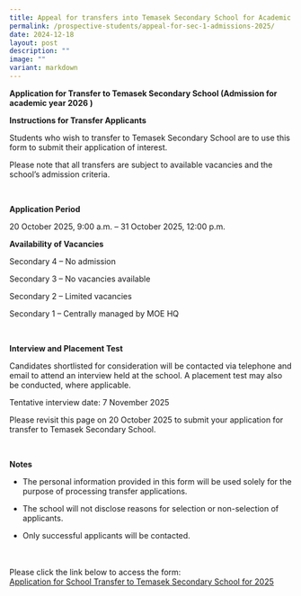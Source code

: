 ```yaml
---
title: Appeal for transfers into Temasek Secondary School for Academic Year 2025
permalink: /prospective-students/appeal-for-sec-1-admissions-2025/
date: 2024-12-18
layout: post
description: ""
image: ""
variant: markdown
---
```

<p><strong>Application for Transfer to Temasek Secondary School (Admission for academic year 2026 )</strong>
</p>
<p></p>
<p><strong>Instructions for Transfer Applicants</strong>
</p>
<p>Students who wish to transfer to Temasek Secondary School are to use this
form to submit their application of interest.</p>
<p>Please note that all transfers are subject to available vacancies and
the school’s admission criteria.</p>
<p>&nbsp;</p>
<p><strong>Application Period</strong>
</p>
<p>20 October 2025, 9:00 a.m. – 31 October 2025, 12:00 p.m.</p>
<p></p>
<p><strong>Availability of Vacancies</strong>
</p>
<p>Secondary 4 – No admission</p>
<p>Secondary 3 – No vacancies available</p>
<p>Secondary 2 – Limited vacancies</p>
<p>Secondary 1 – Centrally managed by MOE HQ</p>
<p>&nbsp;</p>
<p><strong>Interview and Placement Test</strong>
</p>
<p>Candidates shortlisted for consideration will be contacted via telephone
and email to attend an interview held at the school. A placement test may
also be conducted, where applicable.</p>
<p>Tentative interview date: 7 November 2025</p>
<p>Please revisit this page on 20 October 2025 to submit your application
for transfer to Temasek Secondary School.</p>
<p>&nbsp;</p>
<p><strong>Notes</strong>
</p>
<ul data-tight="true" class="tight">
<li>
<p>The personal information provided in this form will be used solely for
the purpose of processing transfer applications.</p>
</li>
<li>
<p>The school will not disclose reasons for selection or non-selection of
applicants.</p>
</li>
<li>
<p>Only successful applicants will be contacted.</p>
</li>
</ul>
<p>&nbsp;
<br>
<br>Please click the link below to access the form:
<br><a href="https://form.gov.sg/66d949a5e0c3bdf1214ee3fc" rel="noopener noreferrer nofollow" target="_blank">Application for School Transfer to Temasek Secondary School for 2025</a>
</p>
<p></p>